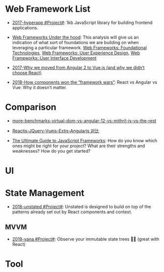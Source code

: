 # Web Framework List

- [2017-hyperapp #Project#](https://github.com/hyperapp/hyperapp): 1kb JavaScript library for building frontend applications.

- [Web Frameworks Under the hood](https://parg.co/b1h): This analysis will give us an indication of what sort of foundations we are building on when leveraging a particular framework. [Web Frameworks: Foundational Technologies](https://parg.co/b14), [Web Frameworks: User Experience Design](https://www.sitepen.com/blog/2017/06/27/web-frameworks-user-experience-design/), [Web Frameworks: User Interface Development](https://parg.co/b1R)

- [2017-Why we moved from Angular 2 to Vue.js (and why we didn’t choose React)](https://parg.co/bxB)

- [2018-How components won the “framework wars”](https://hackernoon.com/how-components-won-the-framework-wars-e40abd38668b?source=linkShare-fe48c4221a4c-1525105934): React vs Angular vs Vue: Why it doesn’t matter.

# Comparison

- [more-benchmarks-virtual-dom-vs-angular-12-vs-mithril-js-vs-the-rest](https://auth0.com/blog/2016/01/07/more-benchmarks-virtual-dom-vs-angular-12-vs-mithril-js-vs-the-rest/)

- [Reactjs-JQuery-Vuejs-Extjs-Angularjs 对比](http://www.cnblogs.com/iamzhanglei/p/4481521.html)

- [The Ultimate Guide to JavaScript Frameworks](https://parg.co/UJm): How do you know which ones might be right for your project? What are their strengths and weaknesses? How do you get started?

# UI

# State Management

- [2018-unstated #Project#](https://github.com/thejameskyle/unstated): Unstated is designed to build on top of the patterns already set out by React components and context.

## MVVM

- [2019-vana #Project#](https://github.com/alloc/vana): Observe your immutable state trees 🌲👀 (great with React)

# Tool
